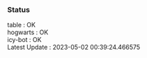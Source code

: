 ### Status


table : OK  
hogwarts : OK  
icy-bot : OK  
Latest Update : 2023-05-02 00:39:24.466575
